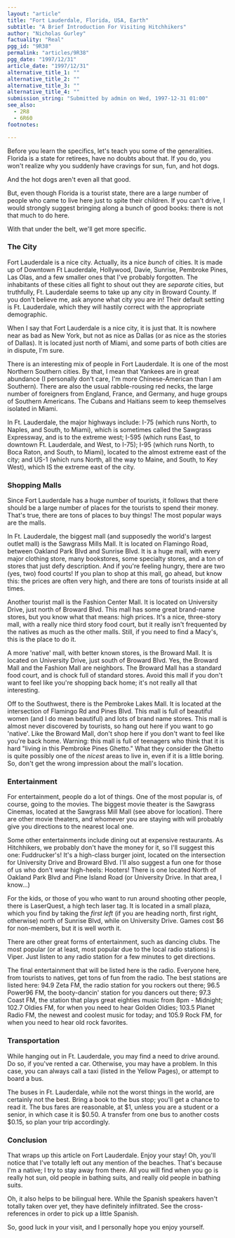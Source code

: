 ```yaml
---
layout: "article"
title: "Fort Lauderdale, Florida, USA, Earth"
subtitle: "A Brief Introduction For Visiting Hitchhikers"
author: "Nicholas Gurley"
factuality: "Real"
pgg_id: "9R38"
permalink: "articles/9R38"
pgg_date: "1997/12/31"
article_date: "1997/12/31"
alternative_title_1: ""
alternative_title_2: ""
alternative_title_3: ""
alternative_title_4: ""
submission_string: "Submitted by admin on Wed, 1997-12-31 01:00"
see_also:
  - 2R8
  - 6R60
footnotes: 

---
```

<div>
<p>Before you learn the specifics, let's teach you some of the generalities. Florida is a state for retirees, have no doubts about that. If you do, you won't realize why you suddenly have cravings for sun, fun, and hot dogs.</p>
<p>And the hot dogs aren't even all that good.</p>
<p>But, even though Florida is a tourist state, there are a large number of people who came to live here just to spite their children. If you can't drive, I would strongly suggest bringing along a bunch of good books: there is not that much to do here.</p>
<p>With that under the belt, we'll get more specific.</p>
<h3>The City</h3>
<p>Fort Lauderdale is a nice city. Actually, its a nice <em>bunch</em> of cities. It is made up of Downtown Ft Lauderdale, Hollywood, Davie, Sunrise, Pembroke Pines, Las Olas, and a few smaller ones that I've probably forgotten. The inhabitants of these cities all fight to shout out they are <em>separate</em> cities, but truthfully, Ft. Lauderdale seems to take up any city in Broward County. If you don't believe me, ask anyone what city you are in! Their default setting is Ft. Lauderdale, which they will hastily correct with the appropriate demographic.</p>
<p>When I say that Fort Lauderdale is a nice city, it is just that. It is nowhere near as bad as New York, but not as nice as Dallas (or as nice as the stories of Dallas). It is located just north of Miami, and some parts of both cities are in dispute, I'm sure.</p>
<p>There is an interesting mix of people in Fort Lauderdale. It is one of the most Northern Southern cities. By that, I mean that Yankees are in great abundance (I personally don't care, I'm more Chinese-American than I am Southern). There are also the usual rabble-rousing red necks, the large number of foreigners from England, France, and Germany, and huge groups of Southern Americans. The Cubans and Haitians seem to keep themselves isolated in Miami.</p>
<p>In Ft. Lauderdale, the major highways include: I-75 (which runs North, to Naples, and South, to Miami), which is sometimes called the Sawgrass Expressway, and is to the extreme west; I-595 (which runs East, to downtown Ft. Lauderdale, and West, to I-75); I-95 (which runs North, to Boca Raton, and South, to Miami), located to the almost extreme east of the city; and US-1 (which runs North, all the way to Maine, and South, to Key West), which IS the extreme east of the city.</p>
<h3>Shopping Malls</h3>
<p>Since Fort Lauderdale has a huge number of tourists, it follows that there should be a large number of places for the tourists to spend their money. That's true, there are tons of places to buy things! The most popular ways are the malls.</p>
<p>In Ft. Lauderdale, the biggest mall (and supposedly the world's largest outlet mall) is the Sawgrass Mills Mall. It is located on Flamingo Road, between Oakland Park Blvd and Sunrise Blvd. It is a huge mall, with every major clothing store, many bookstores, some specialty stores, and a ton of stores that just defy description. And if you're feeling hungry, there are two (yes, two) food courts! If you plan to shop at this mall, go ahead, but know this: the prices are often very high, and there are tons of tourists inside at all times.</p>
<p>Another tourist mall is the Fashion Center Mall. It is located on University Drive, just north of Broward Blvd. This mall has some great brand-name stores, but you know what that means: high prices. It's a nice, three-story mall, with a really nice third story food court, but it really isn't frequented by the natives as much as the other malls. Still, if you need to find a Macy's, this is the place to do it.</p>
<p>A more 'native' mall, with better known stores, is the Broward Mall. It is located on University Drive, just south of Broward Blvd. Yes, the Broward Mall and the Fashion Mall are neighbors. The Broward Mall has a standard food court, and is chock full of standard stores. Avoid this mall if you don't want to feel like you're shopping back home; it's not really all that interesting.</p>
<p>Off to the Southwest, there is the Pembroke Lakes Mall. It is located at the intersection of Flamingo Rd and Pines Blvd. This mall is full of beautiful women (and I do mean beautiful) and lots of brand name stores. This mall is almost never discovered by tourists, so hang out here if you want to go 'native'. Like the Broward Mall, don't shop here if you don't want to feel like you're back home. Warning: this mall is full of teenagers who think that it is hard "living in this Pembroke Pines Ghetto." What they consider the Ghetto is quite possibly one of the <em>nicest</em> areas to live in, even if it is a little boring. So, don't get the wrong impression about the mall's location.</p>
<h3>Entertainment</h3>
<p>For entertainment, people do a lot of things. One of the most popular is, of course, going to the movies. The biggest movie theater is the Sawgrass Cinemas, located at the Sawgrass Mill Mall (see above for location). There are other movie theaters, and whomever you are staying with will probably give you directions to the nearest local one.</p>
<p>Some other entertainments include dining out at expensive restaurants. As Hitchhikers, we probably don't have the money for it, so I'll suggest this one: Fuddrucker's! It's a high-class burger joint, located on the intersection for University Drive and Broward Blvd. I'll also suggest a fun one for those of us who don't wear high-heels: Hooters! There is one located North of Oakland Park Blvd and Pine Island Road (or University Drive. In that area, I know...)</p>
<p>For the kids, or those of you who want to run around shooting other people, there is LaserQuest, a high tech laser tag. It is located in a small plaza, which you find by taking the <em>first left</em> (if you are heading north, first right, otherwise) north of Sunrise Blvd, while on University Drive. Games cost $6 for non-members, but it is well worth it.</p>
<p>There are other great forms of entertainment, such as dancing clubs. The most popular (or at least, most popular due to the local radio stations) is Viper. Just listen to any radio station for a few minutes to get directions.</p>
<p>The final entertainment that will be listed here is the radio. Everyone here, from tourists to natives, get tons of fun from the radio. The best stations are listed here: 94.9 Zeta FM, the radio station for you rockers out there; 96.5 Power96 FM, the booty-dancin' station for you dancers out there; 97.3 Coast FM, the station that plays great eighties music from 8pm - Midnight; 102.7 Oldies FM, for when you need to hear Golden Oldies; 103.5 Planet Radio FM, the newest and coolest music for today; and 105.9 Rock FM, for when you need to hear old rock favorites.</p>
<h3>Transportation</h3>
<p>While hanging out in Ft. Lauderdale, you may find a need to drive around. Do so, if you've rented a car. Otherwise, you may have a problem. In this case, you can always call a taxi (listed in the Yellow Pages), or attempt to board a bus.</p>
<p>The buses in Ft. Lauderdale, while not the worst things in the world, are certainly not the best. Bring a book to the bus stop; you'll get a chance to read it. The bus fares are reasonable, at $1, unless you are a student or a senior, in which case it is $0.50. A transfer from one bus to another costs $0.15, so plan your trip accordingly.</p>
<h3>Conclusion</h3>
<p>That wraps up this article on Fort Lauderdale. Enjoy your stay! Oh, you'll notice that I've totally left out any mention of the beaches. That's because I'm a native; I try to stay away from there. All you will find when you go is really hot sun, old people in bathing suits, and really old people in bathing suits.</p>
<p>Oh, it also helps to be bilingual here. While the Spanish speakers haven't totally taken over yet, they have definitely infiltrated. See the cross-references in order to pick up a little Spanish.</p>
<p>So, good luck in your visit, and I personally hope you enjoy yourself.</p>
</div>

